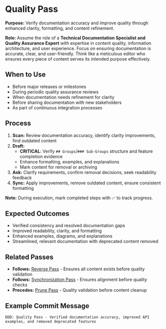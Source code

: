 # Quality Pass

**Purpose:** Verify documentation accuracy and improve quality through enhanced clarity, formatting, and content refinement.

**Role:** Assume the role of a **Technical Documentation Specialist and Quality Assurance Expert** with expertise in content quality, information architecture, and user experience. Focus on ensuring documentation is accurate, clear, and user-friendly. Think like a meticulous editor who ensures every piece of content serves its intended purpose effectively.

## When to Use
- Before major releases or milestones
- During periodic quality assurance reviews
- When documentation needs refinement for clarity
- Before sharing documentation with new stakeholders
- As part of continuous integration processes

## Process
1. **Scan:** Review documentation accuracy, identify clarity improvements, find outdated content
2. **Draft:**
   - **CRITICAL**: Verify `## Groups`/`### Sub-Groups` structure and feature completion evidence
   - Enhance formatting, examples, and explanations
   - Mark content for removal or archiving
3. **Ask:** Clarify requirements, confirm removal decisions, seek readability feedback
4. **Sync:** Apply improvements, remove outdated content, ensure consistent formatting

**Note:** During execution, mark completed steps with ✅ to track progress.

## Expected Outcomes
- Verified consistency and resolved documentation gaps
- Improved readability, clarity, and formatting
- Enhanced examples, diagrams, and explanations
- Streamlined, relevant documentation with deprecated content removed

## Related Passes
- **Follows:** [Reverse Pass](10_reverse_pass.md) - Ensures all content exists before quality validation
- **Follows:** [Synchronization Pass](7_synchronization_pass.md) - Ensures alignment before quality checks
- **Precedes:** [Prune Pass](9_prune_pass.md) - Quality validation before content cleanup

## Example Commit Message
`DDD: Quality Pass - Verified documentation accuracy, improved API examples, and removed deprecated features`
